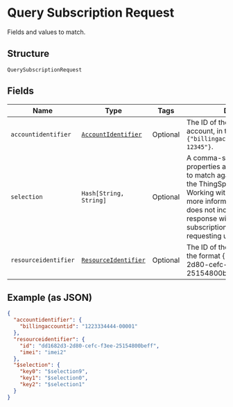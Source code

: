 
# Query Subscription Request

Fields and values to match.

## Structure

`QuerySubscriptionRequest`

## Fields

| Name | Type | Tags | Description |
|  --- | --- | --- | --- |
| `accountidentifier` | [`AccountIdentifier`](../../doc/models/account-identifier.md) | Optional | The ID of the authenticating billing account, in the format `{"billingaccountid":"1234567890-12345"}`. |
| `selection` | `Hash[String, String]` | Optional | A comma-separated list of properties and comparator values to match against subscriptions in the ThingSpace account. See Working with Query Filters for more information. If the request does not include `$selection`, the response will include all subscriptions to which the requesting user has access. |
| `resourceidentifier` | [`ResourceIdentifier`](../../doc/models/resource-identifier.md) | Optional | The ID of the target to delete, in the format {"id": "dd1682d3-2d80-cefc-f3ee-25154800beff"}. |

## Example (as JSON)

```json
{
  "accountidentifier": {
    "billingaccountid": "1223334444-00001"
  },
  "resourceidentifier": {
    "id": "dd1682d3-2d80-cefc-f3ee-25154800beff",
    "imei": "imei2"
  },
  "$selection": {
    "key0": "$selection9",
    "key1": "$selection0",
    "key2": "$selection1"
  }
}
```

